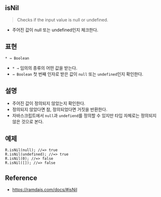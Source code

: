 ## isNil
> Checks if the input value is null or undefined.
- 주어진 값이 null 또는 undefined인지 체크한다.

## 표현
```
* → Boolean
```
- `* →` 임의의 종류의 어떤 값을 받는다.
- `→ Boolean` 첫 번째 인자로 받은 값이 `null` 또는 `undefined`인지 확인한다. 

## 설명
- 주어진 값이 정의되지 않았는지 확인한다.
- 정의되지 않았다면 참, 정의되었다면 거짓을 반환한다.
- 자바스크립트에서 `null`과 `undefiend`를 정의할 수 있지만 타입 자체로는 정의되지 않은 것으로 본다.

## 예제
```
R.isNil(null); //=> true
R.isNil(undefined); //=> true
R.isNil(0); //=> false
R.isNil([]); //=> false
```

## Reference
- https://ramdajs.com/docs/#isNil
